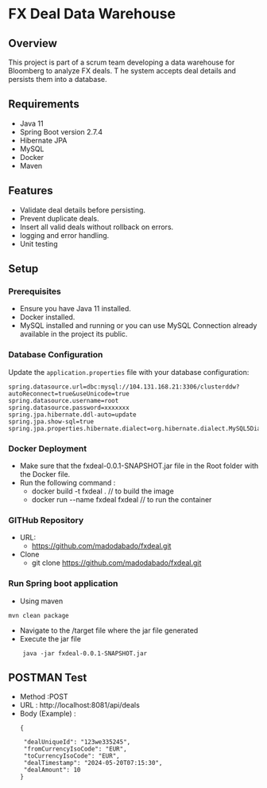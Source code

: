 # FX Deal Data Warehouse

## Overview

This project is part of a scrum team developing a data warehouse for Bloomberg to analyze FX deals. T
he system accepts deal details and persists them into a database.

## Requirements

- Java 11
- Spring Boot version 2.7.4
- Hibernate JPA
- MySQL 
- Docker 
- Maven 

## Features

- Validate deal details before persisting.
- Prevent duplicate deals.
- Insert all valid deals without rollback on errors.
- logging and error handling.
- Unit testing

## Setup

### Prerequisites

- Ensure you have Java 11 installed.
- Docker  installed.
- MySQL installed and running or you can use MySQL Connection already available in the project its public.

### Database Configuration

Update the `application.properties` file with your database configuration:

```properties
spring.datasource.url=dbc:mysql://104.131.168.21:3306/clusterddw?autoReconnect=true&useUnicode=true
spring.datasource.username=root
spring.datasource.password=xxxxxxx
spring.jpa.hibernate.ddl-auto=update
spring.jpa.show-sql=true
spring.jpa.properties.hibernate.dialect=org.hibernate.dialect.MySQL5Dialect

```
### Docker Deployment

- Make sure that the fxdeal-0.0.1-SNAPSHOT.jar file in the Root folder with the Docker file.
- Run the following command :
   * docker build -t fxdeal . // to build the image
   * docker run --name fxdeal fxdeal // to run the container

### GITHub Repository
- URL:
  * https://github.com/madodabado/fxdeal.git
- Clone 
  * git clone https://github.com/madodabado/fxdeal.git

### Run Spring boot application
- Using maven
 ```
 mvn clean package
 ```
- Navigate to the /target file where the jar file generated
- Execute the jar file
```
    java -jar fxdeal-0.0.1-SNAPSHOT.jar
```



## POSTMAN Test
- Method :POST
- URL : http://localhost:8081/api/deals
- Body (Example) : 
   ``` 
  {

    "dealUniqueId": "123we335245",
    "fromCurrencyIsoCode": "EUR",
    "toCurrencyIsoCode": "EUR",
    "dealTimestamp": "2024-05-20T07:15:30",
    "dealAmount": 10
   }
  ```
  





